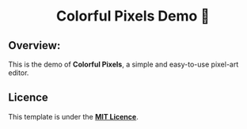 <div align="Center">

# Colorful Pixels Demo 🎨

</div>

## Overview:
This is the demo of **Colorful Pixels**, a simple and easy-to-use pixel-art editor.

## Licence
This template is under the **[MIT Licence](https://github.com/itsYakub/Colorful-Pixels/blob/main/LICENCE)**.
